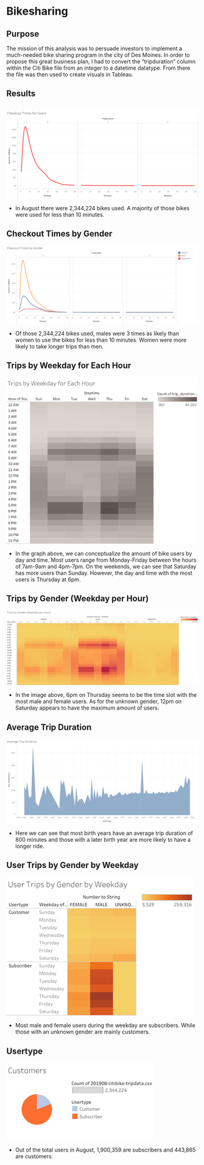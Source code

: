 # Bikesharing

## Purpose
The mission of this analysis was to persuade investors to implement a much-needed bike sharing program in the city of Des Moines. In order to propose this great business plan, I had to convert the “tripduration” column within the Citi Bike file from an integer to a datetime datatype. From there the file was then used to create visuals in Tableau.

## Results

##

![plot](Images/Checkout_Times_for_Users.png)

* In August there were 2,344,224 bikes used. A majority of those bikes were used for less than 10 minutes.


## Checkout Times by Gender

![plot](Images/Checkout_Times_by_Gender.png)

* Of those 2,344,224 bikes used, males were 3 times as likely than women to use the bikes for less than 10 minutes. Women were more likely to take longer trips than men.


## Trips by Weekday for Each Hour

![plot](Images/Trips_by_Weekday_for_Each_Hour.png)

* In the graph above, we can conceptualize the amount of bike users by day and time. Most users range from Monday-Friday between the hours of 7am-9am and 4pm-7pm. On the weekends, we can see that Saturday has more users than Sunday. However, the day and time with the most users is Thursday at 6pm.


## Trips by Gender (Weekday per Hour) 

![plot](Images/Trips_by_Gender_(WeekdayperHour).png)

* In the image above, 6pm on Thursday seems to be the time slot with the most male and female users. As for the unknown gender, 12pm on Saturday appears to have the maximum amount of users. 


## Average Trip Duration

![plot](Images/Average_Trip_Duration.png)

* Here we can see that most birth years have an average trip duration of 800 minutes and those with a later birth year are more likely to have a longer ride.


## User Trips by Gender by Weekday

![plot](Images/User_Trips_by_Gender_by_Weekday.png)

* Most male and female users during the weekday are subscribers. While those with an unknown gender are mainly customers.


## Usertype

![plot](Images/Customers.png)

* Out of the total users in August, 1,900,359 are subscribers and 443,865 are customers.